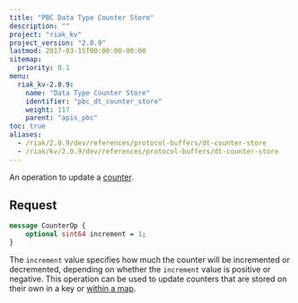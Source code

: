 ```yaml
---
title: "PBC Data Type Counter Store"
description: ""
project: "riak_kv"
project_version: "2.0.9"
lastmod: 2017-03-15T00:00:00-00:00
sitemap:
  priority: 0.1
menu:
  riak_kv-2.0.9:
    name: "Data Type Counter Store"
    identifier: "pbc_dt_counter_store"
    weight: 117
    parent: "apis_pbc"
toc: true
aliases:
  - /riak/2.0.9/dev/references/protocol-buffers/dt-counter-store
  - /riak/kv/2.0.9/dev/references/protocol-buffers/dt-counter-store
---
```


An operation to update a [counter]({{<baseurl>}}riak/kv/2.0.9/developing/data-types).

## Request

```protobuf
message CounterOp {
    optional sint64 increment = 1;
}
```

The `increment` value specifies how much the counter will be incremented
or decremented, depending on whether the `increment` value is positive
or negative. This operation can be used to update counters that are
stored on their own in a key or [within a map]({{<baseurl>}}riak/kv/2.0.9/developing/api/protocol-buffers/dt-map-store).
